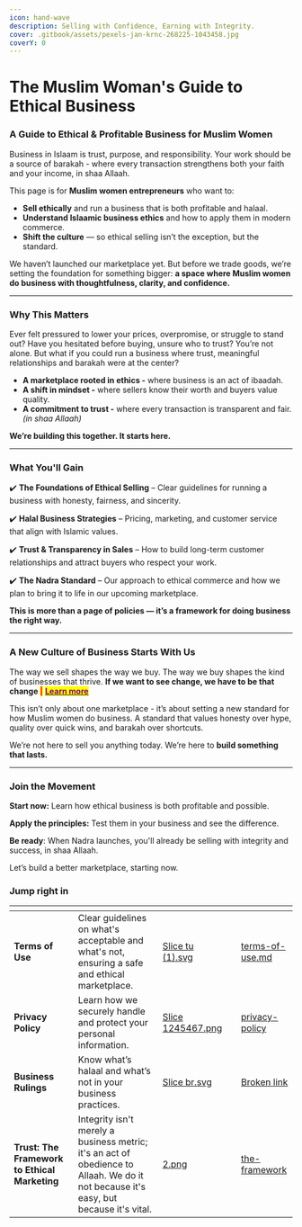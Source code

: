 ```yaml
---
icon: hand-wave
description: Selling with Confidence, Earning with Integrity.
cover: .gitbook/assets/pexels-jan-krnc-268225-1043458.jpg
coverY: 0
---
```


# The Muslim Woman's Guide to Ethical Business

### **A Guide to Ethical & Profitable Business for Muslim Women**

Business in Islaam is trust, purpose, and responsibility. Your work should be a source of barakah - where every transaction strengthens both your faith and your income, in shaa Allaah.

This page is for **Muslim women entrepreneurs** who want to:

* **Sell ethically** and run a business that is both profitable and halaal.
* **Understand Islaamic business ethics** and how to apply them in modern commerce.
* **Shift the culture** — so ethical selling isn’t the exception, but the standard.

We haven’t launched our marketplace yet. But before we trade goods, we’re setting the foundation for something bigger: **a space where Muslim women do business with thoughtfulness, clarity, and confidence.**

***

### **Why This Matters**

Ever felt pressured to lower your prices, overpromise, or struggle to stand out? Have you hesitated before buying, unsure who to trust? You’re not alone. But what if you could run a business where trust, meaningful relationships and barakah were at the center?

* **A marketplace rooted in ethics -** where business is an act of ibaadah.
* **A shift in mindset -** where sellers know their worth and buyers value quality.
* **A commitment to trust -** where every transaction is transparent and fair. _(in shaa Allaah)_

**We’re building this together. It starts here.**

***

### What You'll Gain

✔️ **The Foundations of Ethical Selling** – Clear guidelines for running a business with honesty, fairness, and sincerity.

✔️ **Halal Business Strategies** – Pricing, marketing, and customer service that align with Islamic values.

✔️ **Trust & Transparency in Sales** – How to build long-term customer relationships and attract buyers who respect your work.

✔️ **The Nadra Standard** – Our approach to ethical commerce and how we plan to bring it to life in our upcoming marketplace.

**This is more than a page of policies — it’s a framework for doing business the right way.**

***

### **A New Culture of Business Starts With Us**

The way we sell shapes the way we buy. The way we buy shapes the kind of businesses that thrive. **If we want to see change, we have to be that change&#x20;**<mark style="color:red;">**|**</mark> [<mark style="color:purple;">**Learn more**</mark>](transformational-sales/the-price-of-undervaluing-ourselves-how-we-teach-people-to-treat-us.md)

This isn’t only about one marketplace - it’s about setting a new standard for how Muslim women do business. A standard that values honesty over hype, quality over quick wins, and barakah over shortcuts.

We’re not here to sell you anything today. We’re here to **build something that lasts.**

***

### **Join the Movement**

**Start now:** Learn how ethical business is both profitable and possible.&#x20;

**Apply the principles:** Test them in your business and see the difference.&#x20;

**Be ready**: When Nadra launches, you'll already be selling with integrity and success, in shaa Allaah.

Let’s build a better marketplace, starting now.

### Jump right in

<table data-view="cards"><thead><tr><th></th><th></th><th data-hidden data-card-cover data-type="files"></th><th data-hidden></th><th data-hidden data-card-target data-type="content-ref"></th></tr></thead><tbody><tr><td><strong>Terms of Use</strong></td><td>Clear guidelines on what's acceptable and what's not, ensuring a safe and ethical marketplace.</td><td><a href=".gitbook/assets/Slice tu (1).svg">Slice tu (1).svg</a></td><td></td><td><a href="nadra-policies/terms-of-use.md">terms-of-use.md</a></td></tr><tr><td><strong>Privacy Policy</strong></td><td>Learn how we securely handle and protect your personal information.</td><td><a href=".gitbook/assets/Slice 1245467.png">Slice 1245467.png</a></td><td></td><td><a href="nadra-policies/privacy-policy/">privacy-policy</a></td></tr><tr><td><strong>Business  Rulings</strong></td><td>Know what’s halaal and what’s not in your business practices.</td><td><a href=".gitbook/assets/Slice br.svg">Slice br.svg</a></td><td></td><td><a href="broken-reference">Broken link</a></td></tr><tr><td><strong>Trust: The Framework to Ethical Marketing</strong></td><td>Integrity isn't merely a business metric; it's an act of obedience to Allaah. We do it not because it's easy, but because it's vital.</td><td><a href=".gitbook/assets/2.png">2.png</a></td><td></td><td><a href="nadra-framework/the-framework/">the-framework</a></td></tr></tbody></table>
